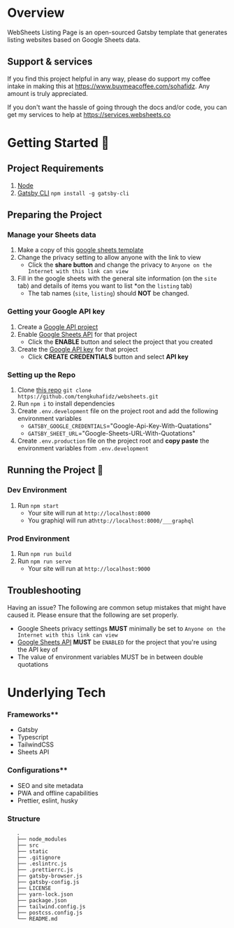 # Overview

WebSheets Listing Page is an open-sourced Gatsby template that generates listing websites based on Google Sheets data.

## Support & services

If you find this project helpful in any way, please do support my coffee intake in making this at https://www.buymeacoffee.com/sohafidz. Any amount is truly appreciated. 

If you don't want the hassle of going through the docs and/or code, you can get my services to help at https://services.websheets.co 

# Getting Started 🚀

## Project Requirements 

1. [Node](https://nodejs.org/en/download/)
2. [Gatsby CLI](https://www.gatsbyjs.org/tutorial/part-zero/#using-the-gatsby-cli) `npm install -g gatsby-cli`

## Preparing the Project 

### Manage your Sheets data

1. Make a copy of this [google sheets template](https://docs.google.com/spreadsheets/d/1S-S1dzVsPlbYtYTq_jiXCcVYKf75wFlGxB2fKkdVc7w/copy#gid=1818216905)
2. Change the privacy setting to allow anyone with the link to view
   - Click the **share button** and change the privacy to `Anyone on the Internet with this link can view`
3. Fill in the google sheets with the general site information (on the `site` tab) and details of items you want to list *on the `listing` tab)
   - The tab names (`site`, `listing`) should **NOT** be changed.

### Getting your Google API key

1. Create a [Google API project](https://console.developers.google.com/projectcreate)
2. Enable [Google Sheets API](https://console.developers.google.com/apis/library/sheets.googleapis.com?project=websheets&folder&organizationId) for that project
   - Click the **ENABLE** button and select the project that you created
3. Create the [Google API key](https://console.developers.google.com/apis/credentials) for that project
   - Click **CREATE CREDENTIALS** button and select **API key**

### Setting up the Repo

1. Clone [this repo](https://github.com/tengkuhafidz/WebSheets)  `git clone https://github.com/tengkuhafidz/websheets.git`
2. Run `npm i` to install dependencies
3. Create `.env.development` file on the project root and add the following environment variables
   - `GATSBY_GOOGLE_CREDENTIALS`="Google-Api-Key-With-Quatations"
   - `GATSBY_SHEET_URL`="Google-Sheets-URL-With-Quotations"
4. Create `.env.production` file on the project root and **copy paste** the environment variables from `.env.development`

## Running the Project 🚀

### Dev Environment

1. Run `npm start`
   - Your site will run at `http://localhost:8000`
   - You graphiql will run at`http://localhost:8000/___graphql`

### Prod Environment

1. Run `npm run build`
2. Run `npm run serve`
   - Your site will run at `http://localhost:9000`

## Troubleshooting

Having an issue? The following are common setup mistakes that might have caused it. Please ensure that the following are set properly.

- Google Sheets privacy settings **MUST** minimally be set to `Anyone on the Internet with this link can view`
- [Google Sheets API](https://console.developers.google.com/apis/library/sheets.googleapis.com) **MUST** be `ENABLED` for the project that you're using the API key of
- The value of environment variables MUST be in between double quotations

# Underlying Tech

### Frameworks**
- Gatsby
- Typescript
- TailwindCSS
- Sheets API

### Configurations**
- SEO and site metadata
- PWA and offline capabilities
- Prettier, eslint, husky

### Structure
```
   .
   ├── node_modules
   ├── src
   ├── static
   ├── .gitignore
   ├── .eslintrc.js
   ├── .prettierrc.js
   ├── gatsby-browser.js
   ├── gatsby-config.js
   ├── LICENSE
   ├── yarn-lock.json
   ├── package.json
   ├── tailwind.config.js
   ├── postcss.config.js
   └── README.md
```